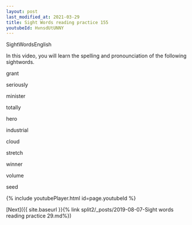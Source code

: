 ```yaml
---
layout: post
last_modified_at: 2021-03-29
title: Sight Words reading practice 155
youtubeId: HvnsdUtUNNY
---
```

 
 
SightWordsEnglish

In this video, you will learn the spelling and pronounciation of the following sightwords.

grant

seriously

minister

totally

hero

industrial

cloud

stretch

winner

volume

seed



 
{% include youtubePlayer.html id=page.youtubeId %}
 
 

[Next]({{ site.baseurl }}{% link  split2/_posts/2019-08-07-Sight words reading practice 29.md%})
 
